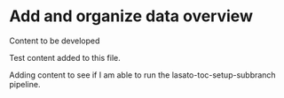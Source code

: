 # Add and organize data overview

Content to be developed

Test content added to this file.

Adding content to see if I am able to run the lasato-toc-setup-subbranch pipeline.